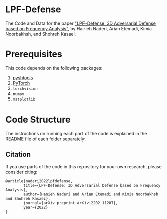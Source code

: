 # LPF-Defense

The Code and Data for the paper ["LPF-Defense: 3D Adversarial Defense
based on Frequency Analysis"](https://arxiv.org/abs/2202.11287), by Hanieh Naderi, Arian Etemadi, Kimia Noorbakhsh, and Shohreh Kasaei.

# Prerequisites
This code depends on the following packages:

 1. [pyshtools](https://shtools.github.io/SHTOOLS/using-with-python.html)
 2. [PyTorch](https://pytorch.org/)
 3. `torchvision`
 4. `numpy`
 5. `matplotlib`

# Code Structure
The instructions on running each part of the code is explained in the README file of each folder separately. 

## Citation
If you use parts of the code in this repository for your own research, please consider citing:

```
@article{naderi2022lpfdefense,
        title={LPF-Defense: 3D Adversarial Defense based on Frequency Analysis}, 
        author={Hanieh Naderi and Arian Etemadi and Kimia Noorbakhsh and Shohreh Kasaei},
        journal={arXiv preprint arXiv:2202.11287},
        year={2022}
}
```
